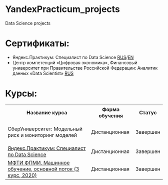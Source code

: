 # YandexPracticum_projects
Data Science projects

# Сертификаты:
 - Яндекс.Практикум: Специалист по Data Science [RUS](https://github.com/OxanaFedorova/YandexPracticum_projects/blob/main/certificate_YP_rus.pdf)/[EN](https://github.com/OxanaFedorova/YandexPracticum_projects/blob/main/certificate_YP_eng.pdf)
 - Центр компетенций «Цифровая экономика», Финансовый университет при Правительстве Российской Федерации: Аналитик данных «Data Scientist» [RUS](https://github.com/OxanaFedorova/YandexPracticum_projects/blob/main/%D0%A3%D0%B4%D0%BE%D1%81%D1%82%D0%BE%D0%B2%D0%B5%D1%80%D0%B5%D0%BD%D0%B8%D0%B5_%D0%A4%D0%B8%D0%BD%D0%A3%D0%BD%D0%B8%D0%B2%D0%B5%D1%80%D1%81%D0%B8%D1%82%D0%B5%D1%82.pdf)

# Курсы:
<table>
<tr>
  <th>Название курса</th>
  <th>Форма обучения</th>
  <th>Статус</th>
</tr> 
<tr>
  <td>
   <p>СберУниверситет: Модельный риск и мониторинг моделей</p>
  </td>
  <td>Дистанционная</td>
  <td>Завершен</td>
</tr> 
<tr>
  <td><a href = "https://practicum.yandex.ru/data-scientist/">Яндекс.Практикум: Специалист по Data Science</a></td>
  <td>Дистанционная</td>
  <td>Завершен</td>
</tr> 
<tr>
  <td>
   <a href = "https://mipt.ru/online/algoritmov-i-tekhnologiy/machin-learning.php" >МФТИ ФПМИ. Машинное обучение, основной поток (3 курс, 2020)</a>
  </td>
  <td>Дистанционная</td>
  <td>Завершен</td>
</tr> 
</table>
